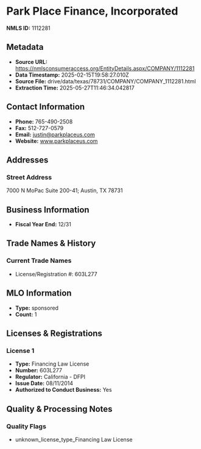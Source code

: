 # Park Place Finance, Incorporated

**NMLS ID:** 1112281

## Metadata
- **Source URL:** https://nmlsconsumeraccess.org/EntityDetails.aspx/COMPANY/1112281
- **Data Timestamp:** 2025-02-15T19:58:27.010Z
- **Source File:** drive/data/texas/78731/COMPANY/COMPANY_1112281.html
- **Extraction Time:** 2025-05-27T11:46:34.042817

## Contact Information
- **Phone:** 765-490-2508
- **Fax:** 512-727-0579
- **Email:** justin@parkplaceus.com
- **Website:** www.parkplaceus.com

## Addresses
### Street Address
7000 N MoPac Suite 200-41; Austin, TX 78731

## Business Information
- **Fiscal Year End:** 12/31

## Trade Names & History
### Current Trade Names
- License/Registration #: 603L277

## MLO Information
- **Type:** sponsored
- **Count:** 1

## Licenses & Registrations

### License 1
- **Type:** Financing Law License
- **Number:** 603L277
- **Regulator:** California - DFPI
- **Issue Date:** 08/11/2014
- **Authorized to Conduct Business:** Yes

## Quality & Processing Notes
### Quality Flags
- unknown_license_type_Financing Law License
